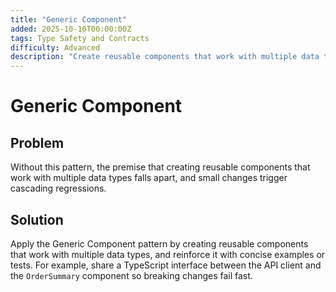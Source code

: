 ```yaml
---
title: "Generic Component"
added: 2025-10-10T00:00:00Z
tags: Type Safety and Contracts
difficulty: Advanced
description: "Create reusable components that work with multiple data types."
---
```

# Generic Component

## Problem

Without this pattern, the premise that creating reusable components that work with multiple data types falls apart, and small changes trigger cascading regressions.

## Solution

Apply the Generic Component pattern by creating reusable components that work with multiple data types, and reinforce it with concise examples or tests. For example, share a TypeScript interface between the API client and the `OrderSummary` component so breaking changes fail fast.

